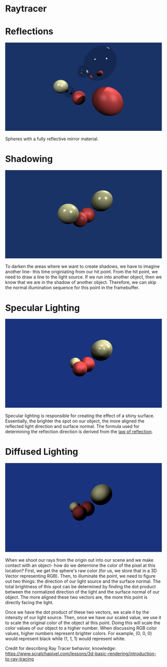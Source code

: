 # Raytracer

# Reflections

![Alt text](/screenshots/Reflections.png?raw=true "First use of reflections and mirror material")

Spheres with a fully reflective mirror material.

# Shadowing

![Alt text](/screenshots/FirstShadows.png?raw=true "Shadows completed!")

To darken the areas where we want to create shadows, we have to imagine another line- this time originiating from our hit point. From the hit point, we need to draw a line to the light source. If we run into another object, then we know that we are in the shadow of another object. Therefore, we can skip the normal illumination sequence for this point in the framebuffer.

# Specular Lighting

![Alt text](/screenshots/SpecularLighting.png?raw=true "First instance of specular lighting")

Specular lighting is responsible for creating the effect of a shiny surface. Essentially, the brighter the spot on our object, the more aligned the reflected light direction and surface normal. The formula used for determining the reflection direction is derived from the [law of reflection](https://www.scratchapixel.com/lessons/3d-basic-rendering/introduction-to-shading/reflection-refraction-fresnel). 

# Diffused Lighting

![Alt text](/screenshots/DiffusedLighting.png?raw=true "First instance of diffused lighting")

When we shoot our rays from the origin out into our scene and we make contact with an object- how do we determine the color of the pixel at this location? First, we get the sphere's raw color (for us, we store that in a 3D Vector representing RGB). Then, to illuminate the point, we need to figure out two things: the direction of our light source and the surface normal. The total brightness of this spot can be determined by finding the dot product between the normalized direction of the light and the surface normal of our object. The more aligned these two vectors are, the more this point is directly facing the light. 

Once we have the dot product of these two vectors, we scale it by the intensity of our light source. Then, once we have our scaled value, we use it to scale the original color of the object at this point. Doing this will scale the color values of our object to a higher number. When discussing RGB color values, higher numbers represent brighter colors. For example, (0, 0, 0) would represent black while (1, 1, 1) would represent white.

Credit for describing Ray Tracer behavior, knowledge: https://www.scratchapixel.com/lessons/3d-basic-rendering/introduction-to-ray-tracing
